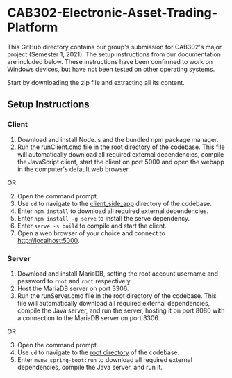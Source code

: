 # CAB302-Electronic-Asset-Trading-Platform

This GitHub directory contains our group's submission for CAB302's major project (Semester 1, 2021). The setup instructions from our documentation are included below. These instructions have been confirmed to work on Windows devices, but have not been tested on other operating systems.

Start by downloading the zip file and extracting all its content.

## Setup Instructions

### Client
1. Download and install Node.js and the bundled npm package manager.
2. Run the runClient.cmd file in the [root directory](https://github.com/dtayl147/CAB302-Electronic-Asset-Trading-Platform/tree/main) of the codebase. This file will automatically download all required external dependencies, compile the JavaScript client, start the client on port 5000 and open the webapp in the computer's default web browser.

OR

2. Open the command prompt.
3. Use `cd` to navigate to the [client_side_app](https://github.com/dtayl147/CAB302-Electronic-Asset-Trading-Platform/tree/main/client_side_app) directory of the codebase.
4. Enter `npm install` to download all required external dependencies.
5. Enter `npm install -g serve` to install the serve dependency.
6. Enter `serve -s build` to compile and start the client.
7. Open a web browser of your choice and connect to [http://localhost:5000](http://localhost:5000).

### Server
1. Download and install MariaDB, setting the root account username and password to `root` and `root` respectively.
2. Host the MariaDB server on port 3306.
3. Run the runServer.cmd file in the root directory of the codebase. This file will automatically download all required external dependencies, compile the Java server, and run the server, hosting it on port 8080 with a connection to the MariaDB server on port 3306.

OR

3. Open the command prompt.
4. Use `cd` to navigate to the [root directory](https://github.com/dtayl147/CAB302-Electronic-Asset-Trading-Platform/tree/main) of the codebase.
5. Enter `mvnw spring-boot:run` to download all required external dependencies, compile the Java server, and run it.
